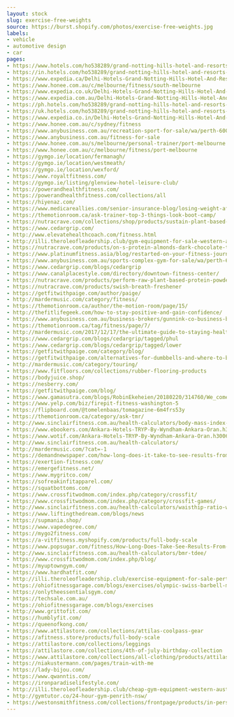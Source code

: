 ```yaml
---
layout: stock
slug: exercise-free-weights
source: https://burst.shopify.com/photos/exercise-free-weights.jpg
labels:
- vehicle
- automotive design
- car
pages:
- https://www.hotels.com/ho538289/grand-notting-hills-hotel-and-resorts-new-delhi-india/
- https://in.hotels.com/ho538289/grand-notting-hills-hotel-and-resorts-new-delhi-india/
- https://www.expedia.ca/Delhi-Hotels-Grand-Notting-Hills-Hotel-And-Resorts.h11821601.Hotel-Information
- https://www.honee.com.au/c/melbourne/fitness/south-melbourne
- https://www.expedia.co.uk/Delhi-Hotels-Grand-Notting-Hills-Hotel-And-Resorts.h11821601.Hotel-Information
- https://www.expedia.com.au/Delhi-Hotels-Grand-Notting-Hills-Hotel-And-Resorts.h11821601.Hotel-Information
- https://ph.hotels.com/ho538289/grand-notting-hills-hotel-and-resorts-new-delhi-india/
- https://uk.hotels.com/ho538289/grand-notting-hills-hotel-and-resorts-new-delhi-india/
- https://www.expedia.co.in/Delhi-Hotels-Grand-Notting-Hills-Hotel-And-Resorts.h11821601.Hotel-Information
- https://www.honee.com.au/c/sydney/fitness
- https://www.anybusiness.com.au/recreation-sport-for-sale/wa/perth-6000
- https://www.anybusiness.com.au/fitness-for-sale
- https://www.honee.com.au/s/melbourne/personal-trainer/port-melbourne
- https://www.honee.com.au/c/melbourne/fitness/port-melbourne
- https://gymgo.ie/location/fermanagh/
- https://gymgo.ie/location/westmeath/
- https://gymgo.ie/location/wexford/
- https://www.royaltfitness.com/
- https://gymgo.ie/listing/glenview-hotel-leisure-club/
- https://powerandhealthfitness.com/
- https://powerandhealthfitness.com/collections/all
- https://hiyenaz.com/
- https://www.medicareallies.com/senior-insurance-blog/losing-weight-after-60-is-hard-here-are-9-ways-to-drop-the-pounds
- https://themotionroom.ca/ask-trainer-top-3-things-look-boot-camp/
- https://nutracrave.com/collections/shop/products/sustain-plant-based-bcaa-coconut-water-with-cordyceps-mushroom
- https://www.cedargrip.com/
- http://www.elevatehealthcoach.com/fitness.html
- http://illi.theroleofleadership.club/gym-equipment-for-sale-western-australia.html
- https://nutracrave.com/products/on-s-protein-almonds-dark-chocolate-truffle
- https://www.platinumfitness.asia/blog/restarted-on-your-fitness-journey
- https://www.anybusiness.com.au/sports-complex-gym-for-sale/wa/perth-6000
- https://www.cedargrip.com/blogs/cedargrip
- https://www.canalplacestyle.com/directory/downtown-fitness-center/
- https://nutracrave.com/products/perform-raw-plant-based-protein-powder-bcaa
- https://nutracrave.com/products/swish-breath-freshener
- https://getfitwithpaige.com/author/paige/
- http://mardermusic.com/category/fitness/
- https://themotionroom.ca/author/the-motion-room/page/15/
- http://thefitlifegeek.com/how-to-stay-positive-and-gain-confidence/
- https://www.anybusiness.com.au/business-brokers/gunnink-co-business-brokers
- https://themotionroom.ca/tag/fitness/page/7/
- http://mardermusic.com/2017/12/17/the-ultimate-guide-to-staying-healthy-for-the-touring-musician/
- https://www.cedargrip.com/blogs/cedargrip/tagged/phul
- https://www.cedargrip.com/blogs/cedargrip/tagged/lower
- https://getfitwithpaige.com/category/blog/
- https://getfitwithpaige.com/alternatives-for-dumbbells-and-where-to-buy-cheap-equipment/
- http://mardermusic.com/category/touring/
- https://www.fitfloors.com/collections/rubber-flooring-products
- https://bodyjuice.shop/
- https://nesberry.com/
- https://getfitwithpaige.com/blog/
- https://www.gamasutra.com/blogs/RobinEkeheien/20180220/314760/We_come_from_the_AssetStore.php
- https://www.yelp.com/biz/firepit-fitness-washington-5
- https://flipboard.com/@tomelenbaas/tomagazine-6m4frs53y
- https://themotionroom.ca/category/ask-tmr/
- http://www.sinclairfitness.com.au/health-calculators/body-mass-index-bmi/
- https://www.ebookers.com/Ankara-Hotels-TRYP-By-Wyndham-Ankara-Oran.h30061122.Hotel-Information
- https://www.wotif.com/Ankara-Hotels-TRYP-By-Wyndham-Ankara-Oran.h30061122.Hotel-Information
- http://www.sinclairfitness.com.au/health-calculators/
- http://mardermusic.com/?cat=-1
- https://demandnewspaper.com/how-long-does-it-take-to-see-results-from-weightlifting/
- https://exertion-fitness.com/
- https://emergefitness.net/
- https://www.mygritco.com/
- https://sofreakinfitapparel.com/
- https://squatbottoms.com/
- https://www.crossfitwodmom.com/index.php/category/crossfit/
- https://www.crossfitwodmom.com/index.php/category/crossfit-games/
- http://www.sinclairfitness.com.au/health-calculators/waisthip-ratio-waist-girth/
- https://www.liftingthedream.com/blogs/news
- https://supmania.shop/
- https://www.vapedegree.com/
- https://mygo2fitness.com/
- https://a-vitfitness.myshopify.com/products/full-body-scale
- https://www.popsugar.com/fitness/How-Long-Does-Take-See-Results-From-Weightlifting-45016677
- http://www.sinclairfitness.com.au/health-calculators/bmr-tdee/
- https://www.crossfitwodmom.com/index.php/blog/
- https://myuptowngym.com/
- https://www.hardhatfit.com/
- http://illi.theroleofleadership.club/exercise-equipment-for-sale-perth-wa.html
- https://ohiofitnessgarage.com/blogs/exercises/olympic-swiss-barbell-multi-grip-bar-trap-hex-camber-buffalo-mega-axle-safety-squat
- https://onlytheessentialsgym.com/
- https://techsale.com.au/
- https://ohiofitnessgarage.com/blogs/exercises
- http://www.grittofit.com/
- https://humblyfit.com/
- https://queenofkong.com/
- https://www.attilastore.com/collections/attilas-coolpass-gear
- https://afitness.store/products/full-body-scale
- https://attilastore.com/collections/leggings
- https://attilastore.com/collections/4th-of-july-birthday-collection
- https://www.attilastore.com/collections/all-clothing/products/attilas-germany-v-neck
- https://niakustermann.com/pages/train-with-me
- https://lady-bijou.com/
- https://www.qwanntis.com/
- https://ironparadiselifestyle.com/
- http://illi.theroleofleadership.club/cheap-gym-equipment-western-australia.html
- http://gymtutor.co/24-hour-gym-penrith-nsw/
- https://westonsmithfitness.com/collections/frontpage/products/in-person-training-2x-per-week
---
```

